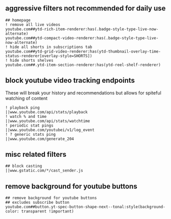 ## aggressive filters not recommended for daily use
```adguard
## homepage
! remove all live videos
youtube.com##ytd-rich-item-renderer:has(.badge-style-type-live-now-alternate)
youtube.com##ytd-compact-video-renderer:has(.badge-style-type-live-now-alternate)
! hide all shorts in subscriptions tab
youtube.com##ytd-grid-video-renderer:has(ytd-thumbnail-overlay-time-status-renderer[overlay-style=SHORTS])
! hide shorts shelves
youtube.com##.ytd-item-section-renderer:has(ytd-reel-shelf-renderer)
```

## block youtube video tracking endpoints
These will break your history and recommendations but allows for spiteful watching of content
```adguard
! playback ping
||www.youtube.com/api/stats/playback
! watch % and time
||www.youtube.com/api/stats/watchtime
! periodic stat pings
||www.youtube.com/youtubei/v1/log_event
! ? generic stats ping
||www.youtube.com/generate_204
```

## misc related filters
```adguard
## block casting
||www.gstatic.com/*/cast_sender.js
```

## remove background for youtube buttons
```adguard
## remove background for youtube buttons
## excludes subscribe button
youtube.com##button.yt-spec-button-shape-next--tonal:style(background-color: transparent !important)
```